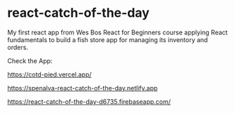# react-catch-of-the-day

My first react app from Wes Bos React for Beginners course applying React fundamentals to build a fish store app for managing its inventory and orders.

Check the App:

https://cotd-pied.vercel.app/

https://spenalva-react-catch-of-the-day.netlify.app

https://react-catch-of-the-day-d6735.firebaseapp.com/
